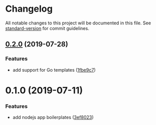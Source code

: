 # Changelog

All notable changes to this project will be documented in this file. See [standard-version](https://github.com/conventional-changelog/standard-version) for commit guidelines.

## [0.2.0](https://github.com/kurio/boilerplater/compare/v0.1.0...v0.2.0) (2019-07-28)


### Features

* add support for Go templates ([1fbe9c7](https://github.com/kurio/boilerplater/commit/1fbe9c7))



# 0.1.0 (2019-07-11)


### Features

* add nodejs app boilerplates ([3ef8023](https://github.com/kurio/boilerplater/commit/3ef8023))
